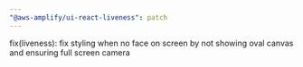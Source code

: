 ```yaml
---
"@aws-amplify/ui-react-liveness": patch
---
```


fix(liveness): fix styling when no face on screen by not showing oval canvas and ensuring full screen camera
